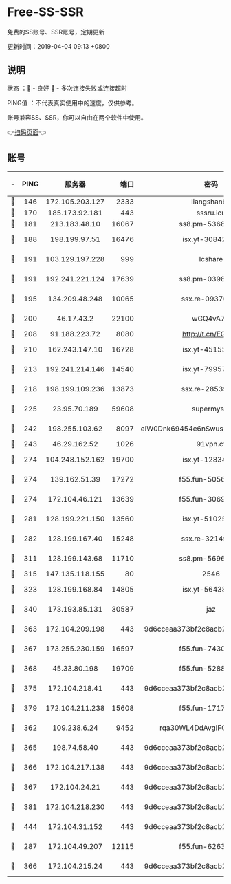 # Free-SS-SSR

免费的SS账号、SSR账号，定期更新

更新时间：2019-04-04 09:13 +0800

## 说明

状态     ：🙂 - 良好 🙁 - 多次连接失败或连接超时

PING值   ：不代表真实使用中的速度，仅供参考。

账号兼容SS、SSR，你可以自由在两个软件中使用。

👉[扫码页面](https://liesauer.github.io/Free-SS-SSR/)👈

## 账号

|-|PING|服务器|端口|密码|加密方式|区域|
|:----:|:----:|:-----:|-----:|:----:|:----:|:----:|
|🙂|146|172.105.203.127|2333|liangshanbo|chacha20|JP|
|🙂|170|185.173.92.181|443|sssru.icu|rc4-md5|RU|
|🙂|181|213.183.48.10|16067|ss8.pm-53686627|rc4-md5|RU|
|🙂|188|198.199.97.51|16476|isx.yt-30842013|aes-256-cfb|US|
|🙂|191|103.129.197.228|999|lcshare|aes-256-cfb|US|
|🙂|191|192.241.221.124|17639|ss8.pm-03987287|aes-256-cfb|US|
|🙂|195|134.209.48.248|10065|ssx.re-09376526|aes-256-cfb|US|
|🙂|200|46.17.43.2|22100|wGQ4vA7D|aes-256-gcm|RU|
|🙂|208|91.188.223.72|8080|http://t.cn/EGJIyrl|rc4-md5|RU|
|🙂|210|162.243.147.10|16728|isx.yt-45155519|aes-256-cfb|US|
|🙂|213|192.241.214.146|14540|isx.yt-79957459|aes-256-cfb|US|
|🙂|218|198.199.109.236|13873|ssx.re-28539881|aes-256-cfb|US|
|🙂|225|23.95.70.189|59608|supermyssr|chacha20-ietf|US|
|🙂|242|198.255.103.62|8097|eIW0Dnk69454e6nSwuspv9DmS201tQ0D|aes-256-cfb|US|
|🙂|243|46.29.162.52|1026|91vpn.cf|rc4-md5|RU|
|🙂|274|104.248.152.162|19700|isx.yt-12834534|aes-256-cfb|SG|
|🙂|274|139.162.51.39|17272|f55.fun-50565009|aes-256-cfb|SG|
|🙂|274|172.104.46.121|13639|f55.fun-30697480|aes-256-cfb|SG|
|🙂|281|128.199.221.150|13560|isx.yt-51025089|aes-256-cfb|SG|
|🙂|282|128.199.167.40|15248|ssx.re-32149746|aes-256-cfb|SG|
|🙂|311|128.199.143.68|11710|ss8.pm-56960881|aes-256-cfb|SG|
|🙂|315|147.135.118.155|80|2546|chacha20|US|
|🙂|323|128.199.168.84|14805|isx.yt-56438950|aes-256-cfb|SG|
|🙂|340|173.193.85.131|30587|jaz|aes-256-cfb|US|
|🙂|363|172.104.209.198|443|9d6cceaa373bf2c8acb22e60b6a58be6|aes-256-cfb|US|
|🙂|367|173.255.230.159|16597|f55.fun-74305924|aes-256-cfb|US|
|🙂|368|45.33.80.198|19709|f55.fun-52889457|aes-256-cfb|US|
|🙂|375|172.104.218.41|443|9d6cceaa373bf2c8acb22e60b6a58be6|aes-256-cfb|US|
|🙂|379|172.104.211.238|15608|f55.fun-17178524|aes-256-cfb|US|
|🙂|362|109.238.6.24|9452|rqa30WL4DdAvgIFG6Fs3znzTa|aes-256-cfb|FR|
|🙂|365|198.74.58.40|443|9d6cceaa373bf2c8acb22e60b6a58be6|aes-256-cfb|US|
|🙂|366|172.104.217.138|443|9d6cceaa373bf2c8acb22e60b6a58be6|aes-256-cfb|US|
|🙂|367|172.104.24.21|443|9d6cceaa373bf2c8acb22e60b6a58be6|aes-256-cfb|US|
|🙂|381|172.104.218.230|443|9d6cceaa373bf2c8acb22e60b6a58be6|aes-256-cfb|US|
|🙂|444|172.104.31.152|443|9d6cceaa373bf2c8acb22e60b6a58be6|aes-256-cfb|US|
|🙁|287|172.104.49.207|12115|f55.fun-62631366|aes-256-cfb|SG|
|🙁|366|172.104.215.24|443|9d6cceaa373bf2c8acb22e60b6a58be6|aes-256-cfb|US|
